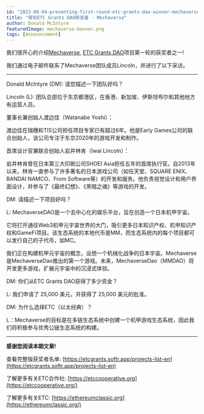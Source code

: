 ```yaml
---
id: "2023-08-04-presenting-first-round-etc-grants-dao-winner-mechaverse-cn"
title: "首轮ETC Grants DAO获奖者 - Mechaverse"
author: Donald McIntyre
featuredImage: mechaverse-banner.png
tags: [Announcement]
---
```


我们很开心的介绍[Mechaverse](https://etcgrants.softr.app/project-details-en?recordId=recSTW5H2tIpI8RQo), [ETC Grants DAO](https://etcgrantsdao.io/)项目第一轮的获奖者之一!

我们通过电子邮件联系了Mechaverse团队成员Lincoln，并进行了以下采访。

---
Donald McIntyre (DM): 请您描述一下团队好吗？

Lincoln (L): 团队总部位于东京都港区，在香港、新加坡、伊斯坦布尔和其他地方有运营人员。

董事长兼创始人渡边佳（Watanabe Yoshi）：

渡边佳在瑞穗和TIS公司担任项目专家已有超过6年。他是Early Games公司的联合创始人，该公司专注于东京2020年的游戏开发和制作。

首席设计官兼联合创始人岩井林肯（Iwai Lincoln）：

岩井林肯曾在日本第三大印刷公司SHOEI Asia担任五年的首席执行官。自2013年以来，林肯一直参与了许多著名的日本游戏公司（如任天堂、SQUARE ENIX、BANDAI NAMCO、From Software等）的开发和服务。他负责视觉设计和用户界面设计，并参与了《最终幻想》、《黑暗之魂》等游戏的开发。

DM: 请描述一下项目好吗？

L: MechaverseDAO是一个去中心化的娱乐平台，旨在创造一个日本机甲宇宙。

它将打开通往Web3机甲元宇宙世界的大门，吸引更多日本知识产权、机甲知识产权和GameFi项目。该生态系统的本地代币是MM，而生态系统内的每个项目都可以发行自己的子代币，如MC。

我们正在构建机甲元宇宙的概念，设想一个机械化战争的日本宇宙。Mechaverse是MechaverseDao推出的第一个游戏。未来，MechaverseDao（MMDAO）将开发更多游戏，扩展元宇宙中的沉浸式体验。

DM: 你们从ETC Grants DAO获得了多少资金？

L: 我们申请了 25,000 美元，并获得了 25,000 美元的批准。

DM: 为什么选择ETC（以太经典）？

L：Mechaverse的目标是在多链生态系统中创建一个机甲游戏生态系统，因此我们将积极参与优秀公链生态系统的构建。

---

**感谢您阅读本期文章!**

查看完整版获奖者名单: [https://etcgrants.softr.app/projects-list-en](https://etcgrants.softr.app/projects-list-en)

了解更多有关ETC合作社:  [https://etccooperative.org](https://etccooperative.org/)

了解更多有关ETC:  [https://ethereumclassic.org](https://ethereumclassic.org/)
